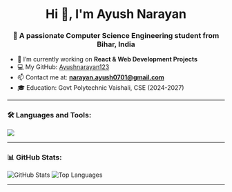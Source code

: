 <h1 align="center">Hi 👋, I'm Ayush Narayan</h1>
<h3 align="center">🚀 A passionate Computer Science Engineering student from Bihar, India</h3>

- 🔭 I’m currently working on **React & Web Development Projects**
- 💻 My GitHub: [Ayushnarayan123](https://github.com/Ayushnarayan123)
- 📫 Contact me at: **narayan.ayush0701@gmail.com**
- 🎓 Education: Govt Polytechnic Vaishali, CSE (2024-2027)

---

### 🛠️ Languages and Tools:
<p>
  <img src="https://skillicons.dev/icons?i=html,css,js,react,tailwind,python,vscode,github,git" />
</p>

---

### 📊 GitHub Stats:
![GitHub Stats](https://github-readme-stats.vercel.app/api?username=Ayushnarayan123&show_icons=true&theme=radical)
![Top Languages](https://github-readme-stats.vercel.app/api/top-langs/?username=Ayushnarayan123&layout=compact&theme=radical)

---

